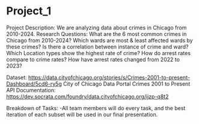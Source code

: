 # Project_1
Project Description:
We are analyzing data about crimes in Chicago from 2010-2024.
Research Questions:
What are the 6 most common crimes in Chicago from 2010-2024?
Which wards are most & least affected wards by these crimes?
Is there a correlation between instance of crime and ward?
Which Location types show the highest rate of crime?
How do arrest rates compare to crime rates?
How have arrest rates changed from 2022 to 2023?


Dataset:
https://data.cityofchicago.org/stories/s/Crimes-2001-to-present-Dashboard/5cd6-ry5g
City of Chicago Data Portal
Crimes 2001 to Present
API Documentation: https://dev.socrata.com/foundry/data.cityofchicago.org/ijzp-q8t2

Breakdown of Tasks:
-All team members will do every task, and the best iteration of each subset will be used in our final presentation.





